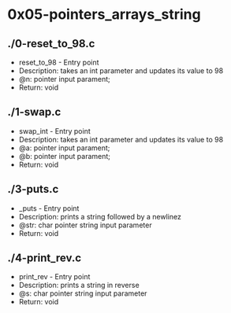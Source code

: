# 0x05-pointers_arrays_string
## ./0-reset_to_98.c
* reset_to_98 - Entry point
* Description: takes an int parameter and updates its value to 98
* @n: pointer input parament;
* Return: void
## ./1-swap.c
* swap_int - Entry point
* Description: takes an int parameter and updates its value to 98
* @a: pointer input parament;
* @b: pointer input parament;
* Return: void
## ./3-puts.c
* _puts - Entry point
* Description: prints a string followed by a newlinez
* @str: char pointer string input parameter
* Return: void
## ./4-print_rev.c
* print_rev - Entry point
* Description: prints a string in reverse
* @s: char pointer string input parameter
* Return: void
